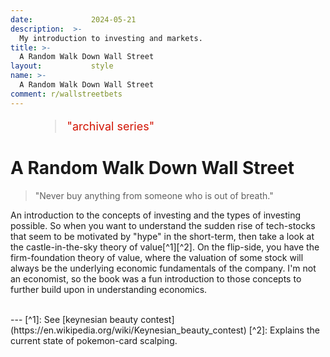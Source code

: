 ```yaml
---
date:             2024-05-21
description:  >-
  My introduction to investing and markets.
title: >-
  A Random Walk Down Wall Street
layout:           style
name: >-
  A Random Walk Down Wall Street
comment: r/wallstreetbets
---
```


<figure class="container-lg" style="padding: 0;">
    <blockquote class="blockquote" style="font-size: 18px; color: red;">
    <p style="color: #D21404;">"archival series"</p>
    </blockquote>
</figure>

# A Random Walk Down Wall Street

> "Never buy anything from someone who is out of breath."

An introduction to the concepts of investing and the types of investing possible. So when you want to understand the sudden rise of tech-stocks that seem to be motivated by "hype" in the short-term, then take a look at the castle-in-the-sky theory of value[^1][^2]. On the flip-side, you have the firm-foundation theory of value, where the valuation of some stock will always be the underlying economic fundamentals of the company. I'm not an economist, so the book was a fun introduction to those concepts to further build upon in understanding economics. 

<br/>
---
[^1]: See [keynesian beauty contest](https://en.wikipedia.org/wiki/Keynesian_beauty_contest)
[^2]: Explains the current state of pokemon-card scalping.

